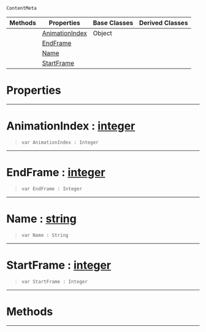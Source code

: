  `ContentMeta`

|Methods|Properties|Base Classes|Derived Classes|
|---|---|---|---|
| |[ AnimationIndex](https://plasmaengine.github.io/PlasmaDocs/Plasma1/C++/code_reference/class_reference/animationclip.md#animationindex-plasma-engi)|Object| |
| |[ EndFrame](https://plasmaengine.github.io/PlasmaDocs/Plasma1/C++/code_reference/class_reference/animationclip.md#endframe-plasma-engine-doc)| | |
| |[ Name](https://plasmaengine.github.io/PlasmaDocs/Plasma1/C++/code_reference/class_reference/animationclip.md#name-plasma-engine-documen)| | |
| |[ StartFrame](https://plasmaengine.github.io/PlasmaDocs/Plasma1/C++/code_reference/class_reference/animationclip.md#startframe-plasma-engine-d)| | |


 #  Properties


---  
 #  AnimationIndex : [integer](https://plasmaengine.github.io/PlasmaDocs/Plasma1/C++/code_reference/lightning_base_types/integer.md)

> 
> ``` lang=cpp, name=Lightning
> var AnimationIndex : Integer


---  
 #  EndFrame : [integer](https://plasmaengine.github.io/PlasmaDocs/Plasma1/C++/code_reference/lightning_base_types/integer.md)

> 
> ``` lang=cpp, name=Lightning
> var EndFrame : Integer


---  
 #  Name : [string](https://plasmaengine.github.io/PlasmaDocs/Plasma1/C++/code_reference/lightning_base_types/string.md)

> 
> ``` lang=cpp, name=Lightning
> var Name : String


---  
 #  StartFrame : [integer](https://plasmaengine.github.io/PlasmaDocs/Plasma1/C++/code_reference/lightning_base_types/integer.md)

> 
> ``` lang=cpp, name=Lightning
> var StartFrame : Integer


---  
 #  Methods


---  
 

 